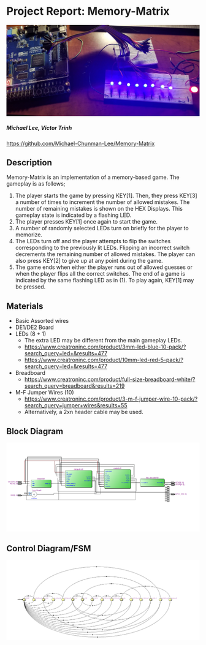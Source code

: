 
# __Project Report: Memory-Matrix__

<img src="pics/mem.jpg">

##### Michael Lee, Victor Trinh <br>

https://github.com/Michael-Chunman-Lee/Memory-Matrix <br>

## Description
Memory-Matrix is an implementation of a memory-based game. The gameplay is as
follows;
1. The player starts the game by pressing KEY[1]. Then, they press KEY[3] a number of times
to increment the number of allowed mistakes. The number of remaining mistakes is
shown on the HEX Displays. This gameplay state is indicated by a flashing LED.
2. The player presses KEY[1] once again to start the game.
3. A number of randomly selected LEDs turn on briefly for the player to memorize.
4. The LEDs turn off and the player attempts to flip the switches corresponding to
the previously lit LEDs. Flipping an incorrect switch decrements the remaining
number of allowed mistakes. The player can also press KEY[2] to give up at any point during the game.
1. The game ends when either the player runs out of allowed
guesses or when the player flips all the correct switches. The end of a game is
indicated by the same flashing LED as in (1). To play again, KEY[1] may be pressed.

## Materials
* Basic Assorted wires
* DE1/DE2 Board
* LEDs (8 + 1)
  * The extra LED may be different from the main gameplay LEDs.
  * https://www.creatroninc.com/product/3mm-led-blue-10-pack/?search_query=led+&results=477
  * https://www.creatroninc.com/product/10mm-led-red-5-pack/?search_query=led+&results=477
* Breadboard
  * https://www.creatroninc.com/product/full-size-breadboard-white/?search_query=breadboard&results=219
* M-F Jumper Wires (10)
  * https://www.creatroninc.com/product/3-m-f-jumper-wire-10-pack/?search_query=jumper+wires&results=55   
  * Alternatively, a 2xn header cable may be used.

## Block Diagram
<img src="pics/block_diagram.png">

## Control Diagram/FSM
<img src="pics/fsm.png">

